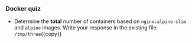 <br>

### Docker quiz

* Determine the **total** number of containers based on `nginx:alpine-slim` and `alpine` images. Write your response in the existing file `/tmp/three`{{copy}}
